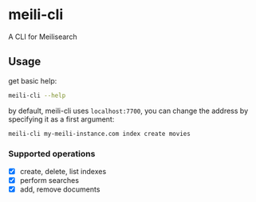 # meili-cli

A CLI for Meilisearch

## Usage

get basic help:

```bash
meili-cli --help
```

by default, meili-cli uses `localhost:7700`, you can change the address by specifying it as a first argument:

```bash
meili-cli my-meili-instance.com index create movies
```

### Supported operations

- [x] create, delete, list indexes
- [x] perform searches
- [x] add, remove documents

